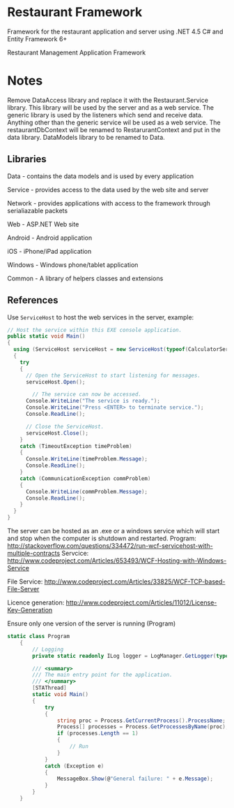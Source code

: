 # Restaurant Framework
Framework for the restaurant application and server using .NET 4.5 C# and Entity Framework 6+

Restaurant Management Application Framework

# Notes
Remove DataAccess library and replace it with the Restaurant.Service library. 
This library will be used by the server and as a web service. The generic library is used by the listeners which send and receive data. Anything other than the generic service wil be used as a web service. The restaurantDbContext will be renamed to RestarurantContext and put in the data library. DataModels library to be renamed to Data.


## Libraries

Data - contains the data models and is used by every application

Service - provides access to the data used by the web site and server

Network - provides applications with access to the framework through serialiazable packets

Web - ASP.NET Web site

Android - Android application

iOS - iPhone/iPad application

Windows - Windows phone/tablet application

Common - A library of helpers classes and extensions

## References

Use `ServiceHost` to host the web services in the server, example:

``` C#
// Host the service within this EXE console application. 
public static void Main()
{
  using (ServiceHost serviceHost = new ServiceHost(typeof(CalculatorService)))
  {
    try
    {
      // Open the ServiceHost to start listening for messages.
      serviceHost.Open();

        // The service can now be accessed.
      Console.WriteLine("The service is ready.");
      Console.WriteLine("Press <ENTER> to terminate service.");
      Console.ReadLine();

      // Close the ServiceHost.
      serviceHost.Close();
    }
    catch (TimeoutException timeProblem)
    {
      Console.WriteLine(timeProblem.Message);
      Console.ReadLine();
    }
    catch (CommunicationException commProblem)
    {
      Console.WriteLine(commProblem.Message);
      Console.ReadLine();
    }
  }
}
```
The server can be hosted as an .exe or a windows service which will start and stop when the computer is shutdown and restarted. 
Program: http://stackoverflow.com/questions/334472/run-wcf-servicehost-with-multiple-contracts
Servcice: http://www.codeproject.com/Articles/653493/WCF-Hosting-with-Windows-Service

File Service: http://www.codeproject.com/Articles/33825/WCF-TCP-based-File-Server

Licence generation: http://www.codeproject.com/Articles/11012/License-Key-Generation

Ensure only one version of the server is running (Program)
``` C#
static class Program
    {
        // Logging
        private static readonly ILog logger = LogManager.GetLogger(typeof(Program));

        /// <summary>
        /// The main entry point for the application.
        /// </summary>
        [STAThread]
        static void Main()
        {
            try
            {
                string proc = Process.GetCurrentProcess().ProcessName;
                Process[] processes = Process.GetProcessesByName(proc);
                if (processes.Length == 1)
                {
                    // Run
                }
            }
            catch (Exception e)
            {
                MessageBox.Show(@"General failure: " + e.Message);
            }
        }
    }
